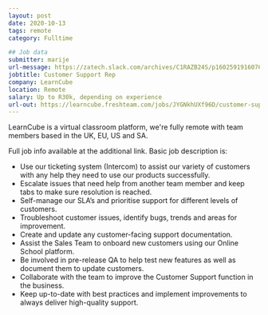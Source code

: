 ```yaml
---
layout: post
date: 2020-10-13
tags: remote
category: Fulltime

## Job data
submitter: marije
url-message: https://zatech.slack.com/archives/C1RAZB24S/p1602591916076700
jobtitle: Customer Support Rep
company: LearnCube
location: Remote
salary: Up to R30k, depending on experience
url-out: https://learncube.freshteam.com/jobs/JYGNkhUXf96D/customer-support-representative-south-africa
---
```


LearnCube is a virtual classroom platform, we're fully remote with team members based in the UK, EU, US and SA.

Full job info available at the additional link. Basic job description is:
* Use our ticketing system (Intercom) to assist our variety of customers with any help they need to use our products successfully.
* Escalate issues that need help from another team member and keep tabs to make sure resolution is reached.
* Self-manage our SLA’s and prioritise support for different levels of customers.
* Troubleshoot customer issues, identify bugs, trends and areas for improvement.
* Create and update any customer-facing support documentation.
* Assist the Sales Team to onboard new customers using our Online School platform.
* Be involved in pre-release QA to help test new features as well as document them to update customers.
* Collaborate with the team to improve the Customer Support function in the business.
* Keep up-to-date with best practices and implement improvements to always deliver high-quality support.
